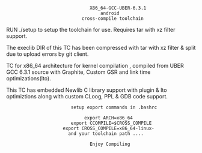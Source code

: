                                    X86_64-GCC-UBER-6.3.1
                                       android
                                cross-compile toolchain

RUN ./setup to setup the toolchain for use. Requires tar with xz filter support.

The execlib DIR of this TC has been compressed with tar with xz filter & split due to upload errors by git client.

TC for x86_64 architecture for kernel compilation , compiled from UBER GCC 6.3.1 source with Graphite, Custom GSR and link time optimizations(lto).

This TC has embedded Newlib C library support with plugin & lto optimiztions along with custom CLoog, PPL & GDB code support.


                            setup export commands in .bashrc

                                 export ARCH=x86_64
                            export CCOMPILE=$CROSS_COMPILE
                         export CROSS_COMPILE=x86_64-linux-
                           and your toolchain path ....
                          
                                   Enjoy Compiling
